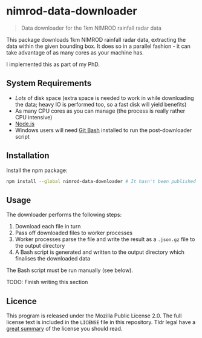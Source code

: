 # nimrod-data-downloader

> Data downloader for the 1km NIMROD rainfall radar data

This package downloads 1km NIMROD rainfall radar data, extracting the data within the given bounding box. It does so in a parallel fashion - it can take advantage of as many cores as your machine has.

I implemented this as part of my PhD.

## System Requirements
 - _Lots_ of disk space (extra space is needed to work in while downloading the data; heavy IO is performed too, so a fast disk will yield benefits)
 - As many CPU cores as you can manage (the process is really rather CPU intensive)
 - [Node.js](https://nodejs.org/)
 - Windows users will need [Git Bash](https://git-scm.com/downloads) installed to run the post-downloader script


## Installation
Install the npm package:

```bash
npm install --global nimrod-data-downloader # It hasn't been published yet, but it will be
```

## Usage
The downloader performs the following steps:

1. Download each file in turn
2. Pass off downloaded files to worker processes
3. Worker processes parse the file and write the result as a `.json.gz` file to the output directory
4. A Bash script is generated and written to the output directory which finalises the downloaded data

The Bash script must be run manually (see below).


TODO: Finish writing this section


## Licence
This program is released under the Mozilla Public License 2.0. The full license text is included in the `LICENSE` file in this repository. Tldr legal have a [great summary](https://tldrlegal.com/license/mozilla-public-license-2.0-(mpl-2)) of the license you should read.
